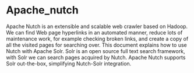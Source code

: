 # Apache_nutch
Apache Nutch is an extensible and scalable web crawler based on Hadoop. We can find Web page hyperlinks in an automated manner, reduce lots of maintenance work, for example checking broken links, and create a copy of all the visited pages for searching over. This document explains how to use Nutch with Apache Solr. Solr is an open source full text search framework, with Solr we can search pages acquired by Nutch. Apache Nutch supports Solr out-the-box, simplifying Nutch-Solr integration. 
